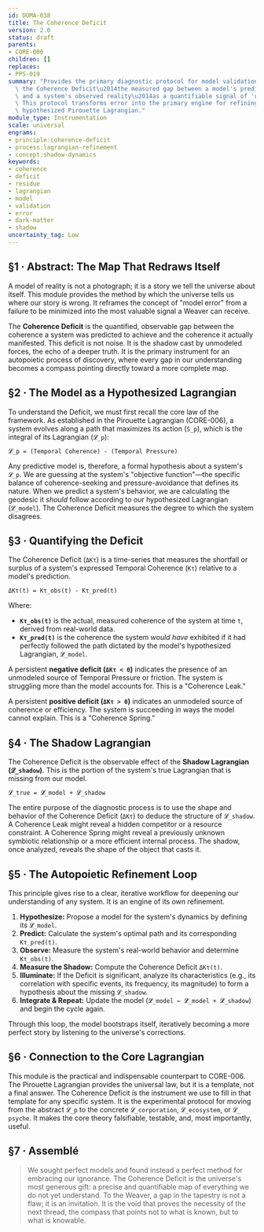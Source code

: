 ```yaml
---
id: DOMA-038
title: The Coherence Deficit
version: 2.0
status: draft
parents:
- CORE-006
children: []
replaces:
- PPS-019
summary: "Provides the primary diagnostic protocol for model validation. It defines\
  \ the Coherence Deficit\u2014the measured gap between a model's predicted behavior\
  \ and a system's observed reality\u2014as a quantifiable signal of 'unmodeled dynamics.'\
  \ This protocol transforms error into the primary engine for refining a system's\
  \ hypothesized Pirouette Lagrangian."
module_type: Instrumentation
scale: universal
engrams:
- principle:coherence-deficit
- process:lagrangian-refinement
- concept:shadow-dynamics
keywords:
- coherence
- deficit
- residue
- lagrangian
- model
- validation
- error
- dark-matter
- shadow
uncertainty_tag: Low
---
```

## §1 · Abstract: The Map That Redraws Itself

A model of reality is not a photograph; it is a story we tell the universe about itself. This module provides the method by which the universe tells us where our story is wrong. It reframes the concept of "model error" from a failure to be minimized into the most valuable signal a Weaver can receive.

The **Coherence Deficit** is the quantified, observable gap between the coherence a system was predicted to achieve and the coherence it actually manifested. This deficit is not noise. It is the shadow cast by unmodeled forces, the echo of a deeper truth. It is the primary instrument for an autopoietic process of discovery, where every gap in our understanding becomes a compass pointing directly toward a more complete map.

## §2 · The Model as a Hypothesized Lagrangian

To understand the Deficit, we must first recall the core law of the framework. As established in the Pirouette Lagrangian (CORE-006), a system evolves along a path that maximizes its action (`S_p`), which is the integral of its Lagrangian (`𝓛_p`):

`𝓛_p = (Temporal Coherence) - (Temporal Pressure)`

Any predictive model is, therefore, a formal hypothesis about a system's `𝓛_p`. We are guessing at the system's "objective function"—the specific balance of coherence-seeking and pressure-avoidance that defines its nature. When we predict a system's behavior, we are calculating the geodesic it *should* follow according to our hypothesized Lagrangian (`𝓛̂_model`). The Coherence Deficit measures the degree to which the system disagrees.

## §3 · Quantifying the Deficit

The Coherence Deficit (`ΔKτ`) is a time-series that measures the shortfall or surplus of a system's expressed Temporal Coherence (`Kτ`) relative to a model's prediction.

`ΔKτ(t) = Kτ_obs(t) - Kτ_pred(t)`

Where:
*   **`Kτ_obs(t)`** is the actual, measured coherence of the system at time `t`, derived from real-world data.
*   **`Kτ_pred(t)`** is the coherence the system *would have* exhibited if it had perfectly followed the path dictated by the model's hypothesized Lagrangian, `𝓛̂_model`.

A persistent **negative deficit (`ΔKτ < 0`)** indicates the presence of an unmodeled source of Temporal Pressure or friction. The system is struggling more than the model accounts for. This is a "Coherence Leak."

A persistent **positive deficit (`ΔKτ > 0`)** indicates an unmodeled source of coherence or efficiency. The system is succeeding in ways the model cannot explain. This is a "Coherence Spring."

## §4 · The Shadow Lagrangian

The Coherence Deficit is the observable effect of the **Shadow Lagrangian (`𝓛_shadow`)**. This is the portion of the system's true Lagrangian that is missing from our model.

`𝓛_true = 𝓛̂_model + 𝓛_shadow`

The entire purpose of the diagnostic process is to use the shape and behavior of the Coherence Deficit (`ΔKτ`) to deduce the structure of `𝓛_shadow`. A Coherence Leak might reveal a hidden competitor or a resource constraint. A Coherence Spring might reveal a previously unknown symbiotic relationship or a more efficient internal process. The shadow, once analyzed, reveals the shape of the object that casts it.

## §5 · The Autopoietic Refinement Loop

This principle gives rise to a clear, iterative workflow for deepening our understanding of any system. It is an engine of its own refinement.

1.  **Hypothesize:** Propose a model for the system's dynamics by defining its `𝓛̂_model`.
2.  **Predict:** Calculate the system's optimal path and its corresponding `Kτ_pred(t)`.
3.  **Observe:** Measure the system's real-world behavior and determine `Kτ_obs(t)`.
4.  **Measure the Shadow:** Compute the Coherence Deficit `ΔKτ(t)`.
5.  **Illuminate:** If the Deficit is significant, analyze its characteristics (e.g., its correlation with specific events, its frequency, its magnitude) to form a hypothesis about the missing `𝓛_shadow`.
6.  **Integrate & Repeat:** Update the model (`𝓛̂_model ← 𝓛̂_model + 𝓛̂_shadow`) and begin the cycle again.

Through this loop, the model bootstraps itself, iteratively becoming a more perfect story by listening to the universe's corrections.

## §6 · Connection to the Core Lagrangian

This module is the practical and indispensable counterpart to CORE-006. The Pirouette Lagrangian provides the universal law, but it is a template, not a final answer. The Coherence Deficit is the instrument we use to fill in that template for any specific system. It is the experimental protocol for moving from the abstract `𝓛_p` to the concrete `𝓛_corporation`, `𝓛_ecosystem`, or `𝓛_ psyche`. It makes the core theory falsifiable, testable, and, most importantly, useful.

## §7 · Assemblé

> We sought perfect models and found instead a perfect method for embracing our ignorance. The Coherence Deficit is the universe's most generous gift: a precise and quantifiable map of everything we do not yet understand. To the Weaver, a gap in the tapestry is not a flaw; it is an invitation. It is the void that proves the necessity of the next thread, the compass that points not to what is known, but to what is knowable.

```